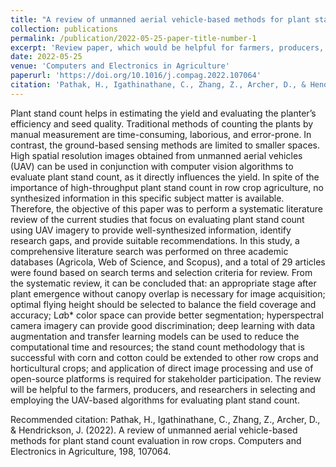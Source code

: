 ```yaml
---
title: "A review of unmanned aerial vehicle-based methods for plant stand count evaluation in row crops"
collection: publications
permalink: /publication/2022-05-25-paper-title-number-1
excerpt: 'Review paper, which would be helpful for farmers, producers, and researchers in selecting and employing UAV-based algorithms for evaluating plant stand count.'
date: 2022-05-25
venue: 'Computers and Electronics in Agriculture'
paperurl: 'https://doi.org/10.1016/j.compag.2022.107064'
citation: 'Pathak, H., Igathinathane, C., Zhang, Z., Archer, D., & Hendrickson, J. (2022). A review of unmanned aerial vehicle-based methods for plant stand count evaluation in row crops. Computers and Electronics in Agriculture, 198, 107064.'
---
```

Plant stand count helps in estimating the yield and evaluating the planter’s efficiency and seed quality. Traditional methods of counting the plants by manual measurement are time-consuming, laborious, and error-prone. In contrast, the ground-based sensing methods are limited to smaller spaces. High spatial resolution images obtained from unmanned aerial vehicles (UAV) can be used in conjunction with computer vision algorithms to evaluate plant stand count, as it directly influences the yield. In spite of the importance of high-throughput plant stand count in row crop agriculture, no synthesized information in this specific subject matter is available. Therefore, the objective of this paper was to perform a systematic literature review of the current studies that focus on evaluating plant stand count using UAV imagery to provide well-synthesized information, identify research gaps, and provide suitable recommendations. In this study, a comprehensive literature search was performed on three academic databases (Agricola, Web of Science, and Scopus), and a total of 29 articles were found based on search terms and selection criteria for review. From the systematic review, it can be concluded that: an appropriate stage after plant emergence without canopy overlap is necessary for image acquisition; optimal flying height should be selected to balance the field coverage and accuracy; L*a*b* color space can provide better segmentation; hyperspectral camera imagery can provide good discrimination; deep learning with data augmentation and transfer learning models can be used to reduce the computational time and resources; the stand count methodology that is successful with corn and cotton could be extended to other row crops and horticultural crops; and application of direct image processing and use of open-source platforms is required for stakeholder participation. The review will be helpful to the farmers, producers, and researchers in selecting and employing the UAV-based algorithms for evaluating plant stand count.

Recommended citation: Pathak, H., Igathinathane, C., Zhang, Z., Archer, D., & Hendrickson, J. (2022). A review of unmanned aerial vehicle-based methods for plant stand count evaluation in row crops. Computers and Electronics in Agriculture, 198, 107064.